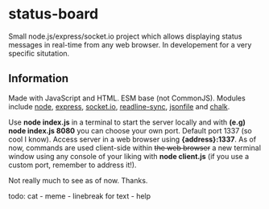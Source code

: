 # status-board
Small node.js/express/socket.io project which allows displaying status messages in real-time from any web browser. In developement for a very specific situtation.

## Information
Made with JavaScript and HTML. ESM base (not CommonJS).
Modules include [node](https://www.npmjs.com/package/node), [express](https://www.npmjs.com/package/express), [socket.io](https://www.npmjs.com/package/socket.io), [readline-sync](https://www.npmjs.com/package/readline-sync), [jsonfile](https://www.npmjs.com/com/package/jsonfile) and [chalk](https://www.npmjs.com/package/chalk).

Use **node index.js** in a terminal to start the server locally and with **(e.g) node index.js 8080** you can choose your own port. Default port 1337 (so cool I know).
Access server in a web browser using **{address}:1337**.
As of now, commands are used client-side within ~~the web browser~~ a new terminal window using any console of your liking with **node client.js** (if you use a custom port, remember to address it!).

Not really much to see as of now. Thanks.


todo: cat - meme - linebreak for text - help
